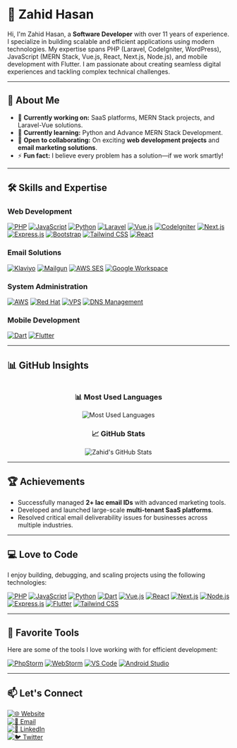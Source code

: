# 👋 Zahid Hasan


Hi, I'm Zahid Hasan, a **Software Developer** with over 11 years of experience. I specialize in building scalable and efficient applications using modern technologies. My expertise spans PHP (Laravel, CodeIgniter, WordPress), JavaScript (MERN Stack, Vue.js, React, Next.js, Node.js), and mobile development with Flutter. I am passionate about creating seamless digital experiences and tackling complex technical challenges.

---

## 🚀 About Me

- 🔭 **Currently working on:** SaaS platforms, MERN Stack projects, and Laravel-Vue solutions.
- 🌱 **Currently learning:** Python and Advance MERN Stack Development.
- 👯 **Open to collaborating:** On exciting **web development projects** and **email marketing solutions**.
- ⚡ **Fun fact:** I believe every problem has a solution—if we work smartly!

---

## 🛠️ Skills and Expertise

### Web Development
[![PHP](https://img.shields.io/badge/PHP-777BB4?style=for-the-badge&logo=php&logoColor=white)](https://www.php.net/)
[![JavaScript](https://img.shields.io/badge/JavaScript-F7DF1E?style=for-the-badge&logo=javascript&logoColor=black)](https://developer.mozilla.org/en-US/docs/Web/JavaScript)
[![Python](https://img.shields.io/badge/Python-3776AB?style=for-the-badge&logo=python&logoColor=white)](https://www.python.org/)
[![Laravel](https://img.shields.io/badge/Laravel-FF2D20?style=for-the-badge&logo=laravel&logoColor=white)](https://laravel.com/)
[![Vue.js](https://img.shields.io/badge/Vue.js-4FC08D?style=for-the-badge&logo=vue.js&logoColor=white)](https://vuejs.org/)
[![CodeIgniter](https://img.shields.io/badge/CodeIgniter-EF4223?style=for-the-badge&logo=codeigniter&logoColor=white)](https://codeigniter.com/)
[![Next.js](https://img.shields.io/badge/Next.js-000000?style=for-the-badge&logo=next.js&logoColor=white)](https://nextjs.org/)
[![Express.js](https://img.shields.io/badge/Express.js-000000?style=for-the-badge&logo=express&logoColor=white)](https://expressjs.com/)
[![Bootstrap](https://img.shields.io/badge/Bootstrap-7952B3?style=for-the-badge&logo=bootstrap&logoColor=white)](https://getbootstrap.com/)
[![Tailwind CSS](https://img.shields.io/badge/Tailwind%20CSS-38B2AC?style=for-the-badge&logo=tailwind-css&logoColor=white)](https://tailwindcss.com/)
[![React](https://img.shields.io/badge/React-61DAFB?style=for-the-badge&logo=react&logoColor=black)](https://reactjs.org/)

### Email Solutions
[![Klaviyo](https://img.shields.io/badge/Klaviyo-52E872?style=for-the-badge&logo=klaviyo&logoColor=white)](https://www.klaviyo.com/)
[![Mailgun](https://img.shields.io/badge/Mailgun-F06B64?style=for-the-badge&logo=mailgun&logoColor=white)](https://www.mailgun.com/)
[![AWS SES](https://img.shields.io/badge/AWS%20SES-FF9900?style=for-the-badge&logo=amazon-aws&logoColor=white)](https://aws.amazon.com/ses/)
[![Google Workspace](https://img.shields.io/badge/Google%20Workspace-4285F4?style=for-the-badge&logo=google&logoColor=white)](https://workspace.google.com/)

### System Administration
[![AWS](https://img.shields.io/badge/AWS-232F3E?style=for-the-badge&logo=amazon-aws&logoColor=white)](https://aws.amazon.com/)
[![Red Hat](https://img.shields.io/badge/Red%20Hat-EE0000?style=for-the-badge&logo=red-hat&logoColor=white)](https://www.redhat.com/)
[![VPS](https://img.shields.io/badge/VPS%20Hosting-0078D4?style=for-the-badge&logo=microsoft-azure&logoColor=white)](https://www.vultr.com/)
[![DNS Management](https://img.shields.io/badge/DNS%20Management-1572B6?style=for-the-badge&logo=cloudflare&logoColor=white)](https://www.cloudflare.com/)

### Mobile Development
[![Dart](https://img.shields.io/badge/Dart-0175C2?style=for-the-badge&logo=dart&logoColor=white)](https://dart.dev/)
[![Flutter](https://img.shields.io/badge/Flutter-02569B?style=for-the-badge&logo=flutter&logoColor=white)](https://flutter.dev/)




---

## 📊 GitHub Insights

<div style="display: flex; flex-wrap: wrap; justify-content: space-between; align-items: center;">
  <div style="flex: 1; text-align: center; min-width: 300px;">
    <h3>📊 Most Used Languages</h3>
    <img src="https://github-readme-stats.vercel.app/api/top-langs/?username=zahidhasanratan&layout=compact&theme=radical" alt="Most Used Languages">
  </div>
  <div style="flex: 1; text-align: center; min-width: 300px;">
    <h3>📈 GitHub Stats</h3>
    <img src="https://github-readme-stats.vercel.app/api?username=zahidhasanratan&show_icons=true&theme=radical" alt="Zahid's GitHub Stats">
  </div>
</div>

---

## 🏆 Achievements

- Successfully managed **2+ lac email IDs** with advanced marketing tools.
- Developed and launched large-scale **multi-tenant SaaS platforms**.
- Resolved critical email deliverability issues for businesses across multiple industries.

---

## 💻 Love to Code

I enjoy building, debugging, and scaling projects using the following technologies:

[![PHP](https://img.shields.io/badge/PHP-777BB4?style=for-the-badge&logo=php&logoColor=white)](https://www.php.net/)
[![JavaScript](https://img.shields.io/badge/JavaScript-F7DF1E?style=for-the-badge&logo=javascript&logoColor=black)](https://developer.mozilla.org/en-US/docs/Web/JavaScript)
[![Python](https://img.shields.io/badge/Python-3776AB?style=for-the-badge&logo=python&logoColor=white)](https://www.python.org/)
[![Dart](https://img.shields.io/badge/Dart-0175C2?style=for-the-badge&logo=dart&logoColor=white)](https://dart.dev/)
[![Vue.js](https://img.shields.io/badge/Vue.js-4FC08D?style=for-the-badge&logo=vue.js&logoColor=white)](https://vuejs.org/)
[![React](https://img.shields.io/badge/React-61DAFB?style=for-the-badge&logo=react&logoColor=black)](https://reactjs.org/)
[![Next.js](https://img.shields.io/badge/Next.js-000000?style=for-the-badge&logo=next.js&logoColor=white)](https://nextjs.org/)
[![Node.js](https://img.shields.io/badge/Node.js-339933?style=for-the-badge&logo=node.js&logoColor=white)](https://nodejs.org/)
[![Express.js](https://img.shields.io/badge/Express.js-000000?style=for-the-badge&logo=express&logoColor=white)](https://expressjs.com/)
[![Flutter](https://img.shields.io/badge/Flutter-02569B?style=for-the-badge&logo=flutter&logoColor=white)](https://flutter.dev/)
[![Tailwind CSS](https://img.shields.io/badge/Tailwind%20CSS-38B2AC?style=for-the-badge&logo=tailwind-css&logoColor=white)](https://tailwindcss.com/)


---

## 🔧 Favorite Tools

Here are some of the tools I love working with for efficient development:

[![PhpStorm](https://img.shields.io/badge/PhpStorm-000000?style=for-the-badge&logo=phpstorm&logoColor=white)](https://www.jetbrains.com/phpstorm/)
[![WebStorm](https://img.shields.io/badge/WebStorm-000000?style=for-the-badge&logo=webstorm&logoColor=white)](https://www.jetbrains.com/webstorm/)
[![VS Code](https://img.shields.io/badge/VS%20Code-007ACC?style=for-the-badge&logo=visual-studio-code&logoColor=white)](https://code.visualstudio.com/)
[![Android Studio](https://img.shields.io/badge/Android%20Studio-3DDC84?style=for-the-badge&logo=android-studio&logoColor=white)](https://developer.android.com/studio)

---

## 📫 Let's Connect

[![🌐 Website](https://img.shields.io/badge/🌐%20Website-Zahid%20Hasan-blue?style=for-the-badge&logo=google-chrome&logoColor=white)](https://zahid.com.bd)  
[![📧 Email](https://img.shields.io/badge/📧%20Email-inf@zahid.com.bd-green?style=for-the-badge&logo=gmail&logoColor=white)](mailto:inf@zahid.com.bd)  
[![💼 LinkedIn](https://img.shields.io/badge/💼%20LinkedIn-Zahid%20Hasan-blue?style=for-the-badge&logo=linkedin&logoColor=white)](https://www.linkedin.com/in/zahid-hasan-5118886a)  
[![🐦 Twitter](https://img.shields.io/badge/🐦%20Twitter-@zahidhasanratan-blue?style=for-the-badge&logo=twitter&logoColor=white)](https://x.com/zahidhasanratan)
